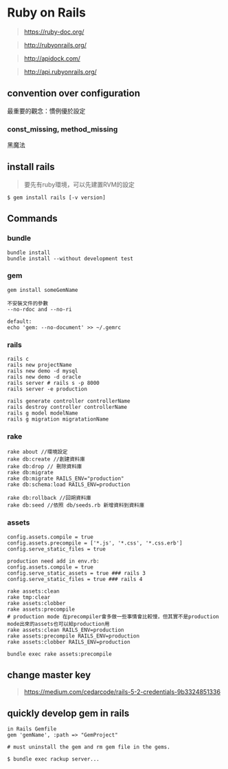 # Ruby on Rails
> https://ruby-doc.org/

> http://rubyonrails.org/

> http://apidock.com/

> http://api.rubyonrails.org/


## convention over configuration
最重要的觀念：慣例優於設定

### const_missing, method_missing
黑魔法

## install rails
> 要先有ruby環境，可以先建置RVM的設定

```
$ gem install rails [-v version]
```

## Commands
### bundle
```
bundle install
bundle install --without development test
```

### gem
```
gem install someGemName

不安裝文件的參數
--no-rdoc and --no-ri

default:
echo 'gem: --no-document' >> ~/.gemrc
```

### rails
```
rails c
rails new projectName
rails new demo -d mysql
rails new demo -d oracle
rails server # rails s -p 8000
rails server -e production

rails generate controller controllerName
rails destroy controller controllerName
rails g model modelName
rails g migration migratationName
```

### rake
```
rake about //環境設定
rake db:create //創建資料庫
rake db:drop // 刪除資料庫
rake db:migrate
rake db:migrate RAILS_ENV="production"
rake db:schema:load RAILS_ENV=production

rake db:rollback //回朔資料庫
rake db:seed //依照 db/seeds.rb 新增資料到資料庫
```

### assets
```
config.assets.compile = true
config.assets.precompile = ['*.js', '*.css', '*.css.erb']
config.serve_static_files = true

production need add in env.rb:
config.assets.compile = true
config.serve_static_assets = true ### rails 3
config.serve_static_files = true ### rails 4

rake assets:clean
rake tmp:clear
rake assets:clobber
rake assets:precompile
# production mode 在precompiler會多做一些事情會比較慢，但其實不是production mode出來的assets也可以給production用
rake assets:clean RAILS_ENV=production
rake assets:precompile RAILS_ENV=production
rake assets:clobber RAILS_ENV=production

bundle exec rake assets:precompile
```


## change master key
> https://medium.com/cedarcode/rails-5-2-credentials-9b3324851336


## quickly develop gem in rails
```
in Rails Gemfile
gem 'gemName', :path => "GemProject"

# must uninstall the gem and rm gem file in the gems.

$ bundle exec rackup server...
```